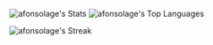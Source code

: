 ![afonsolage's Stats](https://github-readme-stats.vercel.app/api?username=afonsolage&theme=default&show_icons=true&hide_border=true&count_private=true&show=reviews,discussions_started,discussions_answered,prs_merged,prs_merged_percentage)
![afonsolage's Top Languages](https://github-readme-stats.vercel.app/api/top-langs/?username=afonsolage&theme=default&show_icons=true&hide_border=true&langs_count=5&size_weight=0.5&count_weight=0.5)

![afonsolage's Streak](https://github-readme-streak-stats.herokuapp.com/?user=afonsolage&theme=default&hide_border=true)
